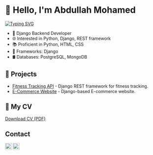 # 👋 Hello, I'm Abdullah Mohamed
[![Typing SVG](https://readme-typing-svg.demolab.com/?lines=👋+Hello,+I'm+Abdullah+Mohamed;🚀+Django+Backend+Developer;🌐+Passionate+about+Python,+Django,+and+REST+framework)](https://git.io/typing-svg)

- 🚀 Django Backend Developer
- 🌐 Interested in Python, Django, REST framework
- 📚 Proficient in Python, HTML, CSS
- 🔧 Frameworks: Django
- 🛢️ Databases: PostgreSQL, MongoDB

## 🚀 Projects

- [Fitness Tracking API](https://github.com/abdullahZD/Fitness-Tracking) - Django REST framework for fitness tracking.
- [E-Commerce Website](https://github.com/abdullahZD/E-Commerce) - Django-based E-commerce website.

## 📄 My CV

[Download CV (PDF)](https://github.com/abdullahZD/abdullahZD/blob/main/Abdullah%20Zidan.pdf)

## Contact

[<img align="left" alt="Email" width="22px" src="https://simpleicons.org/icons/gmail.svg" />](mailto:abdullahmohamedhz@gmail.com)
[<img align="left" alt="LinkedIn" width="22px" src="https://simpleicons.org/icons/linkedin.svg" />](https://www.linkedin.com/in/abdallah-mohamed-374784226/)






